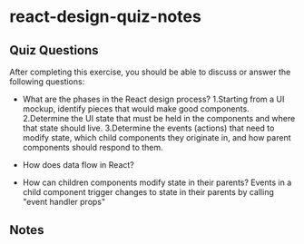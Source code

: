 # react-design-quiz-notes

## Quiz Questions

After completing this exercise, you should be able to discuss or answer the following questions:

- What are the phases in the React design process?
  1.Starting from a UI mockup, identify pieces that would make good components.
  2.Determine the UI state that must be held in the components and where that state should live.
  3.Determine the events (actions) that need to modify state, which child components they originate in, and how parent components should respond to them.
- How does data flow in React?

- How can children components modify state in their parents?
  Events in a child component trigger changes to state in their parents by calling "event handler props"

## Notes
